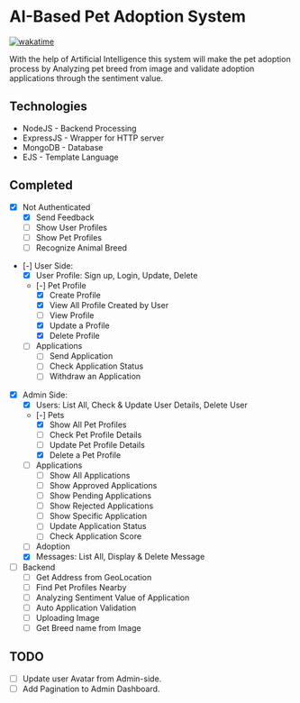 # **AI-Based Pet Adoption System** <!-- omit in toc -->

[![wakatime](https://wakatime.com/badge/user/51dfdeb9-1041-42fb-9208-3de488dcae61/project/aa2ef1dc-e164-4834-8d6a-cef8208db923.svg?style=social)](https://wakatime.com/badge/user/51dfdeb9-1041-42fb-9208-3de488dcae61/project/aa2ef1dc-e164-4834-8d6a-cef8208db923)

With the help of Artificial Intelligence this system will make the pet adoption process by Analyzing pet breed from image and validate adoption applications through the sentiment value.

## **Technologies**

-   NodeJS - Backend Processing
-   ExpressJS - Wrapper for HTTP server
-   MongoDB - Database
-   EJS - Template Language

## **Completed**

-   [x] Not Authenticated
    -   [x] Send Feedback
    -   [ ] Show User Profiles
    -   [ ] Show Pet Profiles
    -   [ ] Recognize Animal Breed
-   [-] User Side:
    -   [x] User Profile: Sign up, Login, Update, Delete
    -   [-] Pet Profile
        -   [x] Create Profile
        -   [x] View All Profile Created by User
        -   [ ] View Profile
        -   [x] Update a Profile
        -   [x] Delete Profile
    -   [ ] Applications
        -   [ ] Send Application
        -   [ ] Check Application Status
        -   [ ] Withdraw an Application
-   [x] Admin Side:
    -   [x] Users: List All, Check & Update User Details, Delete User
    -   [-] Pets
        -   [x] Show All Pet Profiles
        -   [ ] Check Pet Profile Details
        -   [ ] Update Pet Profile Details
        -   [x] Delete a Pet Profile
    -   [ ] Applications
        -   [ ] Show All Applications
        -   [ ] Show Approved Applications
        -   [ ] Show Pending Applications
        -   [ ] Show Rejected Applications
        -   [ ] Show Specific Application
        -   [ ] Update Application Status
        -   [ ] Check Application Score
    -   [ ] Adoption
    -   [x] Messages: List All, Display & Delete Message
-   [ ] Backend
    -   [ ] Get Address from GeoLocation
    -   [ ] Find Pet Profiles Nearby
    -   [ ] Analyzing Sentiment Value of Application
    -   [ ] Auto Application Validation
    -   [ ] Uploading Image
    -   [ ] Get Breed name from Image

## **TODO**

-   [ ] Update user Avatar from Admin-side.
-   [ ] Add Pagination to Admin Dashboard.
